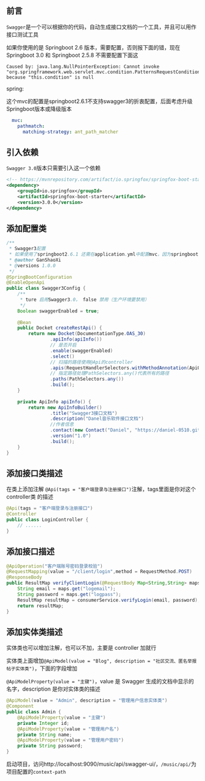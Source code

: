 ## 前言

`Swagger`是一个可以根据你的代码，自动生成接口文档的一个工具，并且可以用作接口测试工具

如果你使用的是 Springboot 2.6 版本，需要配置，否则报下面的错，现在 Springboot 3.0 和 Springboot 2.5.8 不需要配置下面这

```
Caused by: java.lang.NullPointerException: Cannot invoke "org.springframework.web.servlet.mvc.condition.PatternsRequestCondition.getPatterns()" because "this.condition" is null
```

spring:

这个mvc的配置是springboot2.6.1不支持swagger3的折衷配置，后面考虑升级Springboot版本或降级版本

```yml
  mvc:
    pathmatch:
      matching-strategy: ant_path_matcher
```

## 引入依赖

`Swagger 3.0`版本只需要引入这一个依赖

```xml
<!-- https://mvnrepository.com/artifact/io.springfox/springfox-boot-starter -->
<dependency>
    <groupId>io.springfox</groupId>
    <artifactId>springfox-boot-starter</artifactId>
    <version>3.0.0</version>
</dependency>
```

## 添加配置类

```java
/**
 * Swagger3配置
 * 如果使用了springboot2.6.1 还需在application.yml中配置mvc，因为springboot2.6.1与swagger3不兼容
 * @author GanShaoXi
 * @versions 1.0.0
 */
@SpringBootConfiguration
@EnableOpenApi
public class Swagger3Config {
    /**
     * ture 启用Swagger3.0， false 禁用（生产环境要禁用）
     */
    Boolean swaggerEnabled = true;
    
    @Bean
    public Docket createRestApi() {
        return new Docket(DocumentationType.OAS_30)
                .apiInfo(apiInfo())
                // 是否开启
                .enable(swaggerEnabled)
                .select()
                // 扫描的路径使用@Api的controller
                .apis(RequestHandlerSelectors.withMethodAnnotation(ApiOperation.class))
                // 指定路径处理PathSelectors.any()代表所有的路径
                .paths(PathSelectors.any())
                .build();
    }
    
    private ApiInfo apiInfo() {
        return new ApiInfoBuilder()
                .title("Swagger3接口文档")
                .description("Danel音乐软件接口文档")
                //作者信息
                .contact(new Contact("Daniel", "https://daniel-0510.github.io/", "1019232598@qq.com"))
                .version("1.0")
                .build();
    }
}
```

## 添加接口类描述

在类上添加注解 `@Api(tags = "客户端登录与注册接口")`注解，tags里面是你对这个 controller类 的描述

```java
@Api(tags = "客户端登录与注册接口")
@Controller
public class LoginController {
    // ......
}
```

## 添加接口描述

```java
@ApiOperation("客户端账号密码登录校验")
@RequestMapping(value = "/client/login",method = RequestMethod.POST)
@ResponseBody
public ResultMap verifyClientLogin(@RequestBody Map<String,String> maps) {
    String email = maps.get("logemail");
    String password = maps.get("logpass");
    ResultMap resultMap = consumerService.verifyLogin(email, password);
    return resultMap;
}
```

## 添加实体类描述

实体类也可以增加注解，也可以不加，主要是 controller 加就行

实体类上面增加`@ApiModel(value = "Blog", description = "社区交流、匿名举报帖子实体类")`，下面的字段增加

`@ApiModelProperty(value = "主键")`，value 是 Swagger 生成的文档中显示的名字，description 是你对实体类的描述

```java
@ApiModel(value = "Admin", description = "管理用户信息实体类")
@Component
public class Admin {
    @ApiModelProperty(value = "主键")
    private Integer id;
    @ApiModelProperty(value = "管理用户名")
    private String name;
    @ApiModelProperty(value = "管理用户密码")
    private String password;
}
```

启动项目，访问http://localhost:9090/music/api/swagger-ui/，`/music/api/`为项目配置的`context-path`